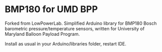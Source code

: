 BMP180 for UMD BPP
======
Forked from LowPowerLab.
Simplified Arduino library for BMP180 Bosch barometric pressure/temperature sensors, written for University of Maryland Balloon Payload Program.

Install as usual in your Arduino/libraries folder, restart IDE.
